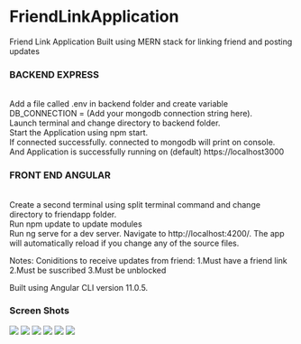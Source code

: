 # FriendLinkApplication
Friend Link Application Built using MERN stack for linking friend and posting updates


<h3>BACKEND EXPRESS </h3> </br>
Add a file called .env  in backend folder and create variable DB_CONNECTION = (Add your mongodb connection string here).</br>
Launch terminal and change directory to backend folder. </br>
Start the Application using npm start.</br>
If connected successfully. connected to mongodb will print on console.</br>
And Application is successfully running on (default) https://localhost3000</br>


<h3>FRONT END ANGULAR </h3></br>
Create a second terminal using split terminal command and change directory to friendapp folder. </br>
Run npm update to update modules</br>
Run ng serve for a dev server. Navigate to http://localhost:4200/. The app will automatically reload if you change any of the source files. </br>

Notes: 
Coniditions to receive updates from friend:
1.Must have a friend link
2.Must be suscribed
3.Must be unblocked

Built using Angular CLI version 11.0.5.

<h3>Screen Shots</h3>
<img src="https://user-images.githubusercontent.com/60685286/104806313-91477600-5811-11eb-84b7-6d8947291859.png">
<img src="https://user-images.githubusercontent.com/60685286/104806400-28acc900-5812-11eb-98e5-76ad42871026.png">
<img src="https://user-images.githubusercontent.com/60685286/104806321-97d5ed80-5811-11eb-846e-1d67ea473af7.png">
<img src="https://user-images.githubusercontent.com/60685286/104806324-999fb100-5811-11eb-8180-39e5a43a5a83.png">
<img src="https://user-images.githubusercontent.com/60685286/104806327-9b697480-5811-11eb-824f-7ad03905e1fa.png">
<img src="https://user-images.githubusercontent.com/60685286/104806329-9d333800-5811-11eb-8a64-a1325adb6dbd.png">
